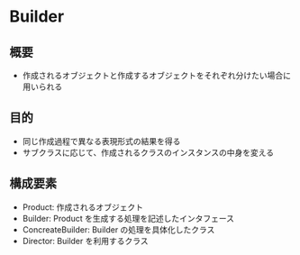 # Builder
## 概要
- 作成されるオブジェクトと作成するオブジェクトをそれぞれ分けたい場合に用いられる

## 目的
- 同じ作成過程で異なる表現形式の結果を得る
- サブクラスに応じて、作成されるクラスのインスタンスの中身を変える

## 構成要素
- Product: 作成されるオブジェクト
- Builder: Product を生成する処理を記述したインタフェース
- ConcreateBuilder: Builder の処理を具体化したクラス
- Director: Builder を利用するクラス


